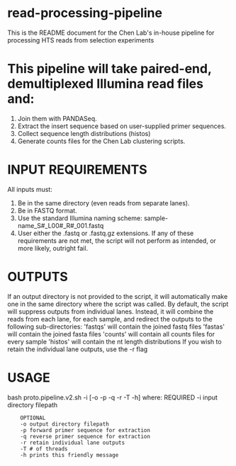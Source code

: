 # read-processing-pipeline
This is the README document for the Chen Lab's in-house pipeline for processing HTS reads from selection experiments

# This pipeline will take paired-end, demultiplexed Illumina read files and:
1. Join them with PANDASeq.
2. Extract the insert sequence based on user-supplied primer sequences.
3. Collect sequence length distributions (histos)
4. Generate counts files for the Chen Lab clustering scripts.

# INPUT REQUIREMENTS
All inputs must:
1. Be in the same directory (even reads from separate lanes).
2. Be in FASTQ format.
3. Use the standard Illumina naming scheme: sample-name_S#_L00#_R#_001.fastq
4. User either the .fastq or .fastq.gz extensions.
If any of these requirements are not met, the script will not perform as intended, or more likely, outright fail.
 
# OUTPUTS
If an output directory is not provided to the script, it will automatically make one in the same directory where the script was called.
By default, the script will suppress outputs from individual lanes. 
Instead, it will combine the reads from each lane, for each sample, and redirect the outputs to the following sub-directories:
'fastqs' will contain the joined fastq files
'fastas' will contain the joined fasta files
'counts' will contain all counts files for every sample
'histos' will contain the nt length distributions
If you wish to retain the individual lane outputs, use the -r flag

# USAGE
bash proto.pipeline.v2.sh -i [-o -p -q -r -T -h]
where:
        REQUIRED
        -i input directory filepath
        
        OPTIONAL
        -o output directory filepath
        -p forward primer sequence for extraction
        -q reverse primer sequence for extraction
        -r retain individual lane outputs
        -T # of threads
        -h prints this friendly message
